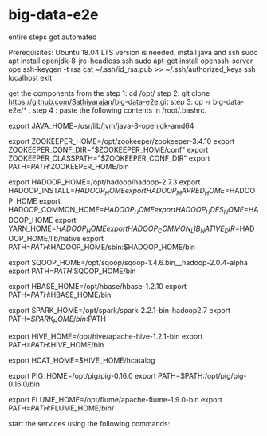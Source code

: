 # big-data-e2e

entire steps got automated

Prerequisites: Ubuntu 18.04 LTS version is needed.
install java and ssh 
sudo apt install openjdk-8-jre-headless
ssh
sudo apt-get install openssh-server ope
ssh-keygen -t rsa
cat ~/.ssh/id_rsa.pub >> ~/.ssh/authorized_keys
ssh localhost
exit

get the components from the 
step 1: cd /opt/
step 2: git clone https://github.com/Sathiyarajan/big-data-e2e.git
step 3: cp -r big-data-e2e/* .
step 4 : paste the following contents in /root/.bashrc.

export JAVA_HOME=/usr/lib/jvm/java-8-openjdk-amd64

export ZOOKEEPER_HOME=/opt/zookeeper/zookeeper-3.4.10
export ZOOKEEPER_CONF_DIR="$ZOOKEEPER_HOME/conf"
export ZOOKEEPER_CLASSPATH="$ZOOKEEPER_CONF_DIR"
export PATH=$PATH:$ZOOKEEPER_HOME/bin

export HADOOP_HOME=/opt/hadoop/hadoop-2.7.3
export HADOOP_INSTALL=$HADOOP_HOME
export HADOOP_MAPRED_HOME=$HADOOP_HOME
export HADOOP_COMMON_HOME=$HADOOP_HOME
export HADOOP_HDFS_HOME=$HADOOP_HOME
export YARN_HOME=$HADOOP_HOME
export HADOOP_COMMON_LIB_NATIVE_DIR=$HADOOP_HOME/lib/native
export PATH=$PATH:$HADOOP_HOME/sbin:$HADOOP_HOME/bin

export SQOOP_HOME=/opt/sqoop/sqoop-1.4.6.bin__hadoop-2.0.4-alpha
export PATH=$PATH:$SQOOP_HOME/bin

export HBASE_HOME=/opt/hbase/hbase-1.2.10
export PATH=$PATH:$HBASE_HOME/bin

export SPARK_HOME=/opt/spark/spark-2.2.1-bin-hadoop2.7
export PATH=$SPARK_HOME/bin:$PATH

export HIVE_HOME=/opt/hive/apache-hive-1.2.1-bin
export PATH=$PATH:$HIVE_HOME/bin

export HCAT_HOME=$HIVE_HOME/hcatalog

export PIG_HOME=/opt/pig/pig-0.16.0
export PATH=$PATH:/opt/pig/pig-0.16.0/bin

export FLUME_HOME=/opt/flume/apache-flume-1.9.0-bin
export PATH=$PATH:$FLUME_HOME/bin/

start the services using the following commands:

